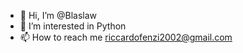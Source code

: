 - 👋 Hi, I’m @Blaslaw
- 👀 I’m interested in Python
- 📫 How to reach me riccardofenzi2002@gmail.com

<!---
Blaslaw/Blaslaw is a ✨ special ✨ repository because its `README.md` (this file) appears on your GitHub profile.
You can click the Preview link to take a look at your changes.
--->

